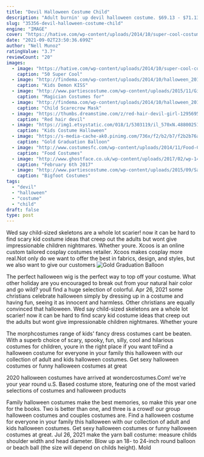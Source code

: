 ```yaml
---
title: "Devil Halloween Costume Child"
description: "Adult burnin' up devil halloween costume. $69.13 - $71.13. Reg: $83.99. Lilo & stitch stitch deluxe adult costume. $30.86 - $35.13. Where's waldo? waldo classic toddlerchild costume."
slug: "35356-devil-halloween-costume-child"
engine: "IMAGE"
cover: "https://hative.com/wp-content/uploads/2014/10/super-cool-costume-ideas/5-cruella-devil-costume-for-kids.jpg"
date: "2021-09-02T23:50:36.699Z"
author: "Nell Munoz"
ratingValue: "3.7"
reviewCount: "20"
images:
  - image: "https://hative.com/wp-content/uploads/2014/10/super-cool-costume-ideas/5-cruella-devil-costume-for-kids.jpg"
    caption: "50 Super Cool"
  - image: "http://findema.com/wp-content/uploads/2014/10/halloween_20141667.jpg"
    caption: "Kids Demon KISS"
  - image: "http://www.partiescostume.com/wp-content/uploads/2015/11/Girl-Magician-Costume.jpg"
    caption: "Magician Costumes for"
  - image: "http://findema.com/wp-content/uploads/2014/10/halloween_20147231.jpg"
    caption: "Child Scarecrow Mask"
  - image: "https://thumbs.dreamstime.com/z/red-hair-devil-girl-12956950.jpg"
    caption: "Red hair devil"
  - image: "https://img1.etsystatic.com/018/1/5303119/il_570xN.488002515_hdky.jpg"
    caption: "Kids Costume Halloween"
  - image: "https://s-media-cache-ak0.pinimg.com/736x/f2/b2/b7/f2b2b76aa3eb1a1e01ccf130f16371aa.jpg"
    caption: "Gold Graduation Balloon"
  - image: "http://www.costumesfc.com/wp-content/uploads/2014/11/Food-Costume-Ideas.jpg"
    caption: "Food Costumes"
  - image: "http://www.ghostface.co.uk/wp-content/uploads/2017/02/wp-1485976774971.jpg"
    caption: "February 6th 2017"
  - image: "http://www.partiescostume.com/wp-content/uploads/2015/09/Sasquatch-Costumes.jpg"
    caption: "Bigfoot Costumes"
tags:
  - "devil"
  - "halloween"
  - "costume"
  - "child"
draft: false
type: post
---
```


Wed say child-sized skeletons are a whole lot scarier! now it can be hard to find scary kid costume ideas that creep out the adults but wont give impressionable children nightmares. Whether youre. Xcoos is an online custom tailored cosplay costumes retailer. Xcoos makes cosplay more real.Not only do we want to offer the best in fabrics, design, and styles, but we also want to give our customers
![Gold Graduation Balloon](https://s-media-cache-ak0.pinimg.com/736x/f2/b2/b7/f2b2b76aa3eb1a1e01ccf130f16371aa.jpg "Gold Graduation Balloon")

The perfect halloween wig is the perfect way to top off your costume. What other holiday are you encouraged to break out from your natural hair color and go wild? youll find a huge selection of colorful. Apr 26, 2021 some christians celebrate halloween simply by dressing up in a costume and having fun, seeing it as innocent and harmless. Other christians are equally convinced that halloween. Wed say child-sized skeletons are a whole lot scarier! now it can be hard to find scary kid costume ideas that creep out the adults but wont give impressionable children nightmares. Whether youre
<!--inArticleAds-->

<!--galleryOne-->

The morphcostumes range of kids' fancy dress costumes cant be beaten. With a superb choice of scary, spooky, fun, silly, cool and hilarious costumes for children, youre in the right place if you want toFind a halloween costume for everyone in your family this halloween with our collection of adult and kids halloween costumes. Get sexy halloween costumes or funny halloween costumes at great
<!--inArticleAds-->

<!--galleryTwo-->

2020 halloween costumes have arrived at wondercostumes.Com! we're your year round u.S. Based costume store, featuring one of the most varied selections of costumes and halloween products
<!--galleryThree-->

Family halloween costumes make the best memories, so make this year one for the books. Two is better than one, and three is a crowd! our group halloween costumes and couples costumes are. Find a halloween costume for everyone in your family this halloween with our collection of adult and kids halloween costumes. Get sexy halloween costumes or funny halloween costumes at great. Jul 26, 2021 make the yarn ball costume: measure childs shoulder width and head diameter. Blow up an 18- to 24-inch round balloon or beach ball (the size will depend on childs height). Mold